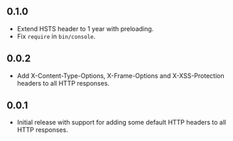 ## 0.1.0

* Extend HSTS header to 1 year with preloading.
* Fix `require` in `bin/console`.

## 0.0.2

* Add X-Content-Type-Options, X-Frame-Options and X-XSS-Protection headers to all HTTP responses.

## 0.0.1

* Initial release with support for adding some default HTTP headers to all HTTP responses.
